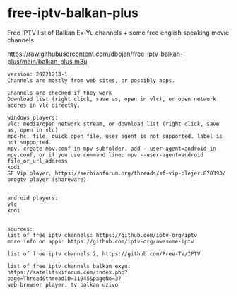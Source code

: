 
# free-iptv-balkan-plus
Free IPTV list of Balkan Ex-Yu channels + some free english speaking movie channels

https://raw.githubusercontent.com/dbojan/free-iptv-balkan-plus/main/balkan-plus.m3u

```
version: 20221213-1
Channels are mostly from web sites, or possibly apps.

Channels are checked if they work
Download list (right click, save as, open in vlc), or open network addres in vlc directly.

windows players:
vlc: media/open network stream, or download list (right click, save as, open in vlc)
mpc-hc, file, quick open file. user agent is not supported. label is not supported.
mpv. create mpv.conf in mpv subfolder. add --user-agent=android in mpv.conf, or if you use command line: mpv --user-agent=android file_or_url_address
kodi
SF Vip player, https://serbianforum.org/threads/sf-vip-plejer.878393/
progtv player (shareware)


android players:
vlc
kodi


sources:
list of free iptv channels: https://github.com/iptv-org/iptv
more info on apps: https://github.com/iptv-org/awesome-iptv

list of free iptv channels 2, https://github.com/Free-TV/IPTV

list of free iptv channels balkan exyu: https://satelitskiforum.com/index.php?page=Thread&threadID=11945&pageNo=37
web browser player: tv balkan uzivo









